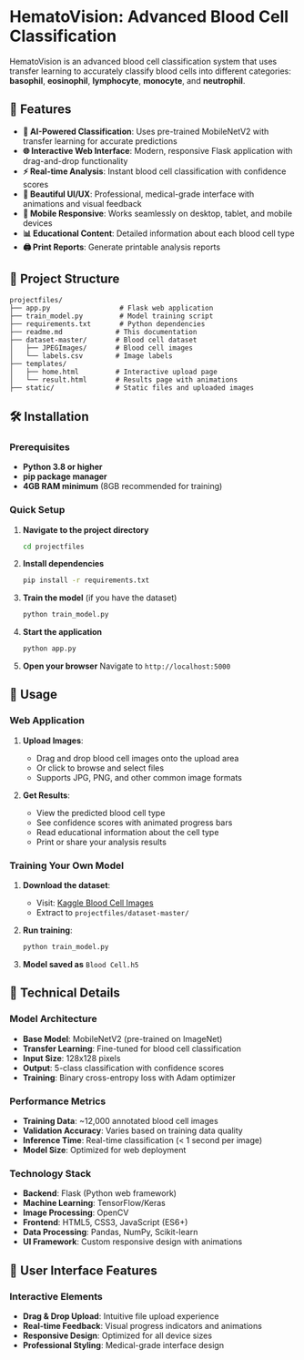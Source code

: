 # HematoVision: Advanced Blood Cell Classification

HematoVision is an advanced blood cell classification system that uses transfer learning to accurately classify blood cells into different categories: **basophil**, **eosinophil**, **lymphocyte**, **monocyte**, and **neutrophil**.

## 🚀 Features

- **🤖 AI-Powered Classification**: Uses pre-trained MobileNetV2 with transfer learning for accurate predictions
- **🌐 Interactive Web Interface**: Modern, responsive Flask application with drag-and-drop functionality
- **⚡ Real-time Analysis**: Instant blood cell classification with confidence scores
- **🎨 Beautiful UI/UX**: Professional, medical-grade interface with animations and visual feedback
- **📱 Mobile Responsive**: Works seamlessly on desktop, tablet, and mobile devices
- **📊 Educational Content**: Detailed information about each blood cell type
- **🖨️ Print Reports**: Generate printable analysis reports

## 📁 Project Structure

```
projectfiles/
├── app.py                 # Flask web application
├── train_model.py         # Model training script
├── requirements.txt       # Python dependencies
├── readme.md             # This documentation
├── dataset-master/       # Blood cell dataset
│   ├── JPEGImages/       # Blood cell images
│   └── labels.csv        # Image labels
├── templates/
│   ├── home.html         # Interactive upload page
│   └── result.html       # Results page with animations
├── static/               # Static files and uploaded images
```

## 🛠️ Installation

### Prerequisites

- **Python 3.8 or higher**
- **pip package manager**
- **4GB RAM minimum** (8GB recommended for training)

### Quick Setup

1. **Navigate to the project directory**
   ```bash
   cd projectfiles
   ```

2. **Install dependencies**
   ```bash
   pip install -r requirements.txt
   ```

3. **Train the model** (if you have the dataset)
   ```bash
   python train_model.py
   ```

4. **Start the application**
   ```bash
   python app.py
   ```

5. **Open your browser**
   Navigate to `http://localhost:5000`

## 🎯 Usage

### Web Application

1. **Upload Images**: 
   - Drag and drop blood cell images onto the upload area
   - Or click to browse and select files
   - Supports JPG, PNG, and other common image formats

2. **Get Results**:
   - View the predicted blood cell type
   - See confidence scores with animated progress bars
   - Read educational information about the cell type
   - Print or share your analysis results

### Training Your Own Model

1. **Download the dataset**:
   - Visit: [Kaggle Blood Cell Images](https://www.kaggle.com/datasets/paultimothymooney/blood-cells)
   - Extract to `projectfiles/dataset-master/`

2. **Run training**:
   ```bash
   python train_model.py
   ```

3. **Model saved as** `Blood Cell.h5`

## 🔧 Technical Details

### Model Architecture
- **Base Model**: MobileNetV2 (pre-trained on ImageNet)
- **Transfer Learning**: Fine-tuned for blood cell classification
- **Input Size**: 128x128 pixels
- **Output**: 5-class classification with confidence scores
- **Training**: Binary cross-entropy loss with Adam optimizer

### Performance Metrics
- **Training Data**: ~12,000 annotated blood cell images
- **Validation Accuracy**: Varies based on training data quality
- **Inference Time**: Real-time classification (< 1 second per image)
- **Model Size**: Optimized for web deployment

### Technology Stack
- **Backend**: Flask (Python web framework)
- **Machine Learning**: TensorFlow/Keras
- **Image Processing**: OpenCV
- **Frontend**: HTML5, CSS3, JavaScript (ES6+)
- **Data Processing**: Pandas, NumPy, Scikit-learn
- **UI Framework**: Custom responsive design with animations

## 🎨 User Interface Features

### Interactive Elements
- **Drag & Drop Upload**: Intuitive file upload experience
- **Real-time Feedback**: Visual progress indicators and animations
- **Responsive Design**: Optimized for all device sizes
- **Professional Styling**: Medical-grade interface design

